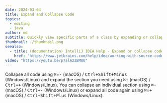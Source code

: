 ```yaml
---
date: 2024-03-04
title: Expand and Collapse Code
topics:
  - editing
  - java
author: md
subtitle: Quickly view specific parts of a class by expanding or collapsing code blocks.
thumbnail: ./thumbnail.png
seealso:
  - title: (documentation) IntelliJ IDEA Help - Expand or collapse code elements
    href: "https://www.jetbrains.com/help/idea/working-with-source-code.html#expand-or-collapse-code-elements"
video: "https://youtu.be/p7alA2ZBM8U"
---
```


Collapse all code using <kbd>⌘⇧-</kbd> (macOS) / <kbd>Ctrl+Shift+Minus</kbd> (Windows/Linux) and expand the section you need using <kbd>⌘+</kbd> (macOS) / <kbd>Ctrl++</kbd> (Windows/Linux). You can collapse an individual section using <kbd>⌘-</kbd> (macOS) / <kbd>Ctrl+-</kbd> (Windows/Linux) or expand all code again using <kbd>⌘⇧+</kbd> (macOS) / <kbd>Ctrl+Shift+Plus</kbd> (Windows/Linux).
